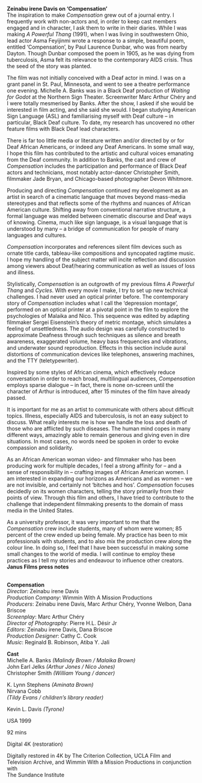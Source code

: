 
**Zeinabu irene Davis on ‘Compensation’**  
The inspiration to make _Compensation_ grew out of a journal entry. I frequently work with non-actors and, in order to keep cast members engaged and in character, I ask them to write in their diaries. While I was making _A Powerful Thang_ (1991), when I was living in southwestern Ohio, lead actor Asma Feyijinmi wrote a response to a simple, beautiful poem, entitled ‘Compensation’, by Paul Laurence Dunbar, who was from nearby Dayton. Though Dunbar composed the poem in 1905, as he was dying from tuberculosis, Asma felt its relevance to the contemporary AIDS crisis. Thus the seed of the story was planted.

The film was not initially conceived with a Deaf actor in mind. I was on a grant panel in St. Paul, Minnesota, and went to see a theatre performance one evening. Michelle A. Banks was in a Black Deaf production of _Waiting for Godot_ at the Northern Sign Theater. Screenwriter Marc Arthur Chéry and I were totally mesmerised by Banks. After the show, I asked if she would be interested in film acting, and she said she would. I began studying American Sign Language (ASL) and familiarising myself with Deaf culture – in particular, Black Deaf culture. To date, my research has uncovered no other feature films with Black Deaf lead characters.

There is far too little media or literature written and/or directed by or for Deaf African Americans, or indeed any Deaf Americans. In some small way, I hope this film has contributed to the artistic and cultural voices emanating from the Deaf community. In addition to Banks, the cast and crew of _Compensation_ includes the participation and performance of Black Deaf actors and technicians, most notably actor-dancer Christopher Smith, filmmaker Jade Bryan, and Chicago-based photographer Devon Whitmore.

Producing and directing _Compensation_ continued my development as an artist in search of a cinematic language that moves beyond mass-media stereotypes and that reflects some of the rhythms and nuances of African American culture. Shifting away from conventional narrative structure, a formal language was melded between cinematic discourse and Deaf ways of knowing. Cinema, much like sign language, is a visual language that is understood by many – a bridge of communication for people of many languages and cultures.

_Compensation_ incorporates and references silent film devices such as ornate title cards, tableau-like compositions and syncopated ragtime music. I hope my handling of the subject matter will incite reflection and discussion among viewers about Deaf/hearing communication as well as issues of loss and illness.

Stylistically, _Compensation_ is an outgrowth of my previous films _A Powerful Thang_ and _Cycles_. With every movie I make, I try to set up new technical challenges. I had never used an optical printer before. The contemporary story of _Compensation_ includes what I call the ‘depression montage’, performed on an optical printer at a pivotal point in the film to explore the psychologies of Malaika and Nico. This sequence was edited by adapting filmmaker Sergei Eisenstein’s theory of metric montage, which simulates a feeling of unsettledness. The audio design was carefully constructed to approximate Deafness through such techniques as silence and breath awareness, exaggerated volume, heavy bass frequencies and vibrations, and underwater sound reproduction. Effects in this section include aural distortions of communication devices like telephones, answering machines, and the TTY (teletypewriter).

Inspired by some styles of African cinema, which effectively reduce conversation in order to reach broad, multilingual audiences, _Compensation_ employs sparse dialogue – in fact, there is none on-screen until the character of Arthur is introduced, after 15 minutes of the film have already passed.

It is important for me as an artist to communicate with others about difficult topics. Illness, especially AIDS and tuberculosis, is not an easy subject to discuss. What really interests me is how we handle the loss and death of those who are afflicted by such diseases. The human mind copes in many different ways, amazingly able to remain generous and giving even in dire situations. In most cases, no words need be spoken in order to evoke compassion and solidarity.

As an African American woman video- and filmmaker who has been producing work for multiple decades, I feel a strong affinity for – and a sense of responsibility in – crafting images of African American women. I am interested in expanding our horizons as Americans and as women – we are not invisible, and certainly not ‘bitches and hos’. _Compensation_ focuses decidedly on its women characters, telling the story primarily from their points of view. Through this film and others, I have tried to contribute to the challenge that independent filmmaking presents to the domain of mass media in the United States.

As a university professor, it was very important to me that the _Compensation_ crew include students, many of whom were women; 85 percent of the crew ended up being female. My practice has been to mix professionals with students, and to also mix the production crew along the colour line. In doing so, I feel that I have been successful in making some small changes to the world of media. I will continue to employ these practices as I tell my stories and endeavour to influence other creators.  
**Janus Films press notes**
<br><br>

**Compensation**  
_Director_: Zeinabu irene Davis  
_Production Company_:  Wimmin With A Mission Productions  
_Producers_: Zeinabu irene Davis, Marc Arthur Chéry, Yvonne Welbon, Dana Briscoe  
_Screenplay_: Marc Arthur Chéry  
_Director of Photography_: Pierre H.L. Désir Jr  
_Editors_: Zeinabu irene Davis, Dana Briscoe  
_Production Designer_: Cathy C. Cook  
_Music_: Reginald B. Robinson, Atiba Y. Jali

**Cast**  
Michelle A. Banks _(Malindy Brown / Malaika Brown)_  
John Earl Jelks _(Arthur Jones / Nico Jones)_  
Christopher Smith _(William Young / dancer)_

K. Lynn Stephens _(Aminata Brown)_  
Nirvana Cobb  
_(Tildy Evans / children’s library reader)_

Kevin L. Davis _(Tyrone)_

USA 1999

92 mins

Digital 4K (restoration)

Digitally restored in 4K by The Criterion Collection, UCLA Film and Television Archive, and Wimmin With a Mission Productions in conjunction with  
The Sundance Institute
<!--stackedit_data:
eyJoaXN0b3J5IjpbMTYzODg5Njc1MSwxNDAxNTMwMTZdfQ==
-->